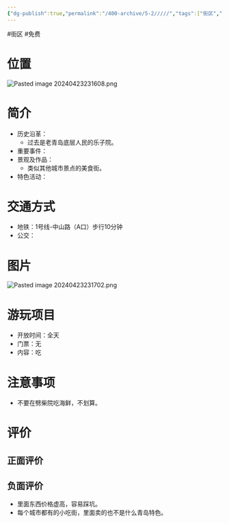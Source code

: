 ```yaml
---
{"dg-publish":true,"permalink":"/400-archive/5-2/////","tags":["街区","免费"]}
---
```


#街区 #免费 
# 位置
![Pasted image 20240423231608.png](/img/user/800-%E5%85%B6%E4%BB%96/801-%E5%9B%BE%E7%89%87/Pasted%20image%2020240423231608.png)
# 简介
- 历史沿革：
	- 过去是老青岛底层人民的乐子院。
- 重要事件：
- 景观及作品：
	- 类似其他城市景点的美食街。
- 特色活动：
# 交通方式
- 地铁：1号线-中山路（A口）步行10分钟
- 公交：
# 图片
![Pasted image 20240423231702.png](/img/user/800-%E5%85%B6%E4%BB%96/801-%E5%9B%BE%E7%89%87/Pasted%20image%2020240423231702.png)
# 游玩项目
- 开放时间：全天
- 门票：无
- 内容：吃
# 注意事项
- 不要在劈柴院吃海鲜，不划算。
# 评价
## 正面评价
## 负面评价
- 里面东西价格虚高，容易踩坑。
- 每个城市都有的小吃街，里面卖的也不是什么青岛特色。